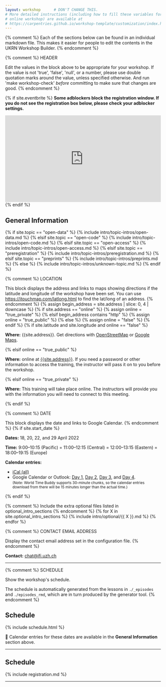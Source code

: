 ```yaml
---
layout: workshop      # DON'T CHANGE THIS.
# More detailed instructions (including how to fill these variables for an
# online workshop) are available at
# https://carpentries.github.io/workshop-template/customization/index.html
---
```


{% comment %}
Each of the sections below can be found in an individual markdown file.
This makes it easier for people to edit the contents in the UKRN Workshop Builder.
{% endcomment %}

{% comment %}
HEADER

Edit the values in the block above to be appropriate for your workshop.
If the value is not 'true', 'false', 'null', or a number, please use
double quotation marks around the value, unless specified otherwise.
And run 'make workshop-check' *before* committing to make sure that changes are good.
{% endcomment %}

{% if site.eventbrite %}
**Some adblockers block the registration window. If you do not see the
  registration box below, please check your adblocker settings.**

<iframe
  src="https://www.eventbrite.com/tickets-external?eid={{site.eventbrite}}&ref=etckt"
  frameborder="0"
  width="100%"
  height="280px"
  scrolling="auto">
</iframe>
{% endif %}


<h2 id="general">General Information</h2>

{% if site.topic == "open-data" %}
{% include intro/topic-intros/open-data.md %}
{% elsif site.topic == "open-code" %}
{% include intro/topic-intros/open-code.md %}
{% elsif site.topic == "open-access" %}
{% include intro/topic-intros/open-access.md %}
{% elsif site.topic == "preregistration" %}
{% include intro/topic-intros/preregistration.md %}
{% elsif site.topic == "preprints" %}
{% include intro/topic-intros/preprints.md %}
{% else %}
{% include intro/topic-intros/unknown-topic.md %}
{% endif %}

{% comment %}
LOCATION

This block displays the address and links to maps showing directions
if the latitude and longitude of the workshop have been set.  You
can use https://itouchmap.com/latlong.html to find the lat/long of an
address.
{% endcomment %}
{% assign begin_address = site.address | slice: 0, 4 | downcase  %}
{% if site.address == "online" %}
{% assign online = "true_private" %}
{% elsif begin_address contains "http" %}
{% assign online = "true_public" %}
{% else %}
{% assign online = "false" %}
{% endif %}
{% if site.latitude and site.longitude and online == "false" %}
<p id="where">
  <strong>Where:</strong>
  {{site.address}}.
  Get directions with
  <a href="//www.openstreetmap.org/?mlat={{site.latitude}}&mlon={{site.longitude}}&zoom=16">OpenStreetMap</a>
  or
  <a href="//maps.google.com/maps?q={{site.latitude}},{{site.longitude}}">Google Maps</a>.
</p>
{% elsif online == "true_public" %}
<p id="where">
  <strong>Where:</strong>
  online at <a href="{{site.address}}">{{site.address}}</a>.
  If you need a password or other information to access the training,
  the instructor will pass it on to you before the workshop.
</p>
{% elsif online == "true_private" %}
<p id="where">
  <strong>Where:</strong> This training will take place online.
  The instructors will provide you with the information you will need to connect to this meeting.
</p>
{% endif %}

{% comment %}
DATE

This block displays the date and links to Google Calendar.
{% endcomment %}
{% if site.start_date %}
<p id="when">
  <strong>Dates:</strong>
  18, 20, 22, and 29 April 2022
</p>
<p>
  <strong>Time:</strong>
    9:00–10:15 (Pacific) = 11:00–12:15 (Central) = 12:00–13:15 (Eastern) = 18:00–19:15 (Europe)
</p>
<p>
  <strong>Calendar entries:</strong>
  <ul>
    <li>
      <a href="https://drive.google.com/file/d/19fGGn9XhkRVOPYCzuZoXvqY-xiRukE3a/view?usp=sharing" target="_blank">iCal (all)</a>
    </li>
    <li>
      Google Calendar or Outlook: 
      <a href="https://www.worldtimebuddy.com/?qm=1&lid=2657896,5391959,5128581,4335045&h=2657896&date=2022-4-18&sln=18-19.5&hf=1" target="_blank">Day 1</a>,
      <a href="https://www.worldtimebuddy.com/?qm=1&lid=2657896,5391959,5128581,4335045&h=2657896&date=2022-4-20&sln=18-19.5&hf=1" target="_blank">Day 2</a>,
      <a href="https://www.worldtimebuddy.com/?qm=1&lid=2657896,5391959,5128581,4335045&h=2657896&date=2022-4-22&sln=18-19.5&hf=1" target="_blank">Day 3</a>, and
      <a href="https://www.worldtimebuddy.com/?qm=1&lid=2657896,5391959,5128581,4335045&h=2657896&date=2022-4-29&sln=18-19.5&hf=1" target="_blank">Day 4</a>. <br/>
      <small> (Note: World Time Buddy supports 30-minute chunks, so the calendar entries download from there will be 15 minutes longer than the actual time.)</small>
    </li>
  </ul>
</p>


{% endif %}

{% comment %} Include the extra optional files listed in optional_intro_sections {% endcomment %}
{% for X in site.optional_intro_sections %}
{% include intro/optional/{{ X }}.md %}
{% endfor %}

{% comment %}
CONTACT EMAIL ADDRESS

Display the contact email address set in the configuration file.
{% endcomment %}
<p id="contact">
  <strong>Contact:</strong>
  <a href='mailto:chat@ifi.uzh.ch?subject=[CHI Course]'>chat@ifi.uzh.ch</a>
</p>

<hr/>

{% comment %}
SCHEDULE

Show the workshop's schedule.

The schedule is automatically generated from the lessons in `./_episodes` and `./episodes_rmd`, which are in turn produced by the generator tool.
{% endcomment %}

<h2 id="schedule">Schedule</h2> 

{% include schedule.html %}

📅 Calendar entries for these dates are available in the <strong>General Information</strong> section above.
<hr/>

<h2 id="schedule">Schedule</h2> 

{% include registration.md %}
<hr/>


<!--SETUP
<h2 id="setup">Setup</h2>
{% comment %}
SETUP

The setup page simply loops through the entries in site.setup_files and links them with available installation guides from _includes/install_instructions
{% endcomment %}
{% if site.setup_files.size > 0 %}
{% comment %}Sum up the times taken to install the software{% endcomment %}

To participate in a {{ site.title | capitalize }}
workshop,
you will need access to the software described below.
In addition, you will need an up-to-date web browser.

The Carpentries maintain a list of common issues that occur during installation as a reference for instructors
that may be useful on the
[Configuration Problems and Solutions wiki](https://github.com/carpentries/workshop-template/wiki/Configuration-Problems-and-Solutions).

{% include intro/_participant-setup.html %}
{% else %}
To participate in this workshop you will need an up-to-date web browser.
{% endif %}
-->

<!--PADLET
{% if site.collaborative_notes %}
<h2 id="collaborative_notes">Collaborative Notes</h2>

<p>
We will use this <a href="{{ site.collaborative_notes }}">Padlet</a> for asking questions, commenting, sharing URLs, and bits of code.
</p>
<hr/>
{% endif %}
-->

<!--SURVEY
{% assign pre = site.pre_survey | size %}
{% assign post = site.post_survey | size %}
<h2 id="surveys">Surveys</h2>
<p>Please be sure to complete these surveys before and after the course.</p>
<p><a href="{{ site.pre_survey }}{{ site.workshop_id }}" target="_blank">Pre-course Survey</a></p>
<p><a href="{{ site.post_survey }}{{ site.workshop_id }}" target="_blank">Post-course Survey</a></p>
<hr/>
-->
